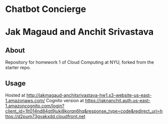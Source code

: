# Chatbot Concierge #
# Jak Magaud and Anchit Srivastava #

## About ##
Repository for homework 1 of Cloud Computing at NYU, forked from the starter repo. 

## Usage ##
Hosted at http://jakmagaud-anchitsrivastava-hw1.s3-website-us-east-1.amazonaws.com/
Cognito version at https://jaknanchit.auth.us-east-1.amazoncognito.com/login?client_id=1lt014nd84gt9juki8korqn6hq&response_type=code&redirect_uri=https://d2pum73gvakxdd.cloudfront.net


